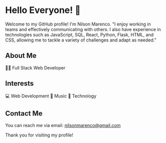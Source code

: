 # Hello Everyone! 👋

Welcome to my GitHub profile! I'm Nilson Marenco. "I enjoy working in teams and effectively communicating with others. I also have experience in technologies such as JavaScript, SQL, React, Python, Flask, HTML, and CSS, allowing me to tackle a variety of challenges and adapt as needed."

## About Me
👨‍💻 Full Stack Web Developer

## Interests
💻 Web Development
🎵 Music
📱 Technology

## Contact Me
You can reach me via email: nilsonmarenco@gmail.com

Thank you for visiting my profile!

